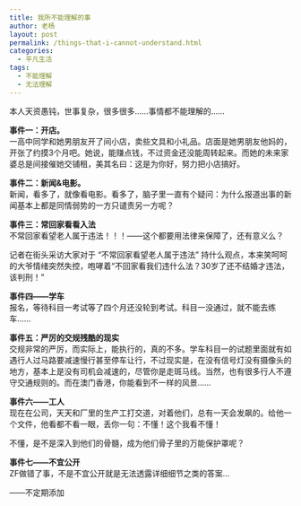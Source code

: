```yaml
---
title: 我所不能理解的事
author: 老杨
layout: post
permalink: /things-that-i-cannot-understand.html
categories:
  - 平凡生活
tags:
  - 不能理解
  - 无法理解
---
```

本人天资愚钝，世事复杂，很多很多……事情都不能理解的……

**事件一：开店。**  
一高中同学和她男朋友开了间小店，卖些文具和小礼品。店面是她男朋友他妈的，开张了约摸3个月吧。她说，能赚点钱，不过资金还没能周转起来。而她的未来家婆总是间接催她交铺租，美其名曰：这是为你好，努力把小店搞好。



**事件二：新闻&电影。**  
新闻，看多了，就像看电影。看多了，脑子里一直有个疑问：为什么报道出事的新闻基本上都是同情弱势的一方只谴责另一方呢？

**事件三：常回家看看入法**  
不常回家看望老人属于违法！！！——这个都要用法律来保障了，还有意义么？

记者在街头采访大家对于 “不常回家看望老人属于违法” 持什么观点，本来笑呵呵的大爷情绪突然失控，咆哮着“不回家看我们违什么法？30岁了还不结婚才违法，该判刑！”

**事件四——学车**  
报名，等待科目一考试等了四个月还没轮到考试。科目一没通过，就不能去练车……

**事件五：严厉的交规残酷的现实**  
交规非常的严厉，而实际上，能执行的，真的不多。学车科目一的试题里面就有如遇行人过马路要减速慢行甚至停车让行，不过现实是，在没有信号灯没有摄像头的地方，基本上是没有司机会减速的，尽管你是走斑马线。当然，也有很多行人不遵守交通规则的。而在澳门香港，你能看到不一样的风景……

**事件六——工人**  
现在在公司，天天和厂里的生产工打交道，对着他们，总有一天会发飙的。给他一个文件，他看都不看一眼，丢你一句：不懂！这个我看不懂！

不懂，是不是深入到他们的骨髓，成为他们骨子里的万能保护罩呢？

**事件七——不宜公开**  
ZF做错了事，不是不宜公开就是无法透露详细细节之类的答案…

——不定期添加